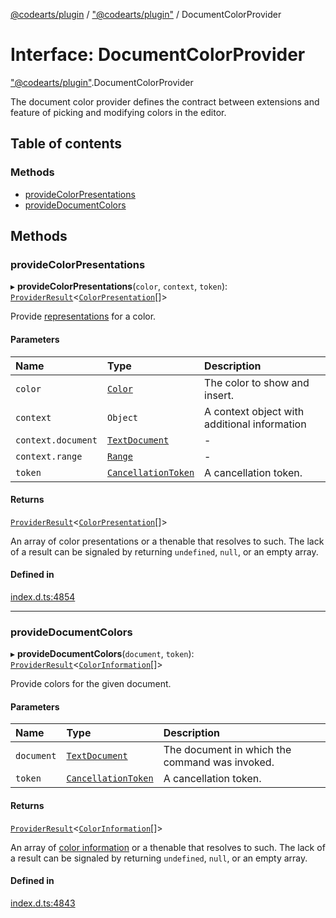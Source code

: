 [@codearts/plugin](../README.md) / ["@codearts/plugin"](../modules/_codearts_plugin_.md) / DocumentColorProvider

# Interface: DocumentColorProvider

["@codearts/plugin"](../modules/_codearts_plugin_.md).DocumentColorProvider

The document color provider defines the contract between extensions and feature of
picking and modifying colors in the editor.

## Table of contents

### Methods

- [provideColorPresentations](codearts_plugin_.DocumentColorProvider.md#providecolorpresentations)
- [provideDocumentColors](codearts_plugin_.DocumentColorProvider.md#providedocumentcolors)

## Methods

### provideColorPresentations

▸ **provideColorPresentations**(`color`, `context`, `token`): [`ProviderResult`](../modules/_codearts_plugin_.md#providerresult)<[`ColorPresentation`](../classes/codearts_plugin_.ColorPresentation.md)[]\>

Provide [representations](../classes/codearts_plugin_.ColorPresentation.md) for a color.

#### Parameters

| Name | Type | Description |
| :------ | :------ | :------ |
| `color` | [`Color`](../classes/codearts_plugin_.Color.md) | The color to show and insert. |
| `context` | `Object` | A context object with additional information |
| `context.document` | [`TextDocument`](codearts_plugin_.TextDocument.md) | - |
| `context.range` | [`Range`](../classes/codearts_plugin_.Range.md) | - |
| `token` | [`CancellationToken`](codearts_plugin_.CancellationToken.md) | A cancellation token. |

#### Returns

[`ProviderResult`](../modules/_codearts_plugin_.md#providerresult)<[`ColorPresentation`](../classes/codearts_plugin_.ColorPresentation.md)[]\>

An array of color presentations or a thenable that resolves to such. The lack of a result
can be signaled by returning `undefined`, `null`, or an empty array.

#### Defined in

[index.d.ts:4854](https://github.com/huaweicloud/cloudide-plugin-api/blob/03b481c/index.d.ts#L4854)

___

### provideDocumentColors

▸ **provideDocumentColors**(`document`, `token`): [`ProviderResult`](../modules/_codearts_plugin_.md#providerresult)<[`ColorInformation`](../classes/codearts_plugin_.ColorInformation.md)[]\>

Provide colors for the given document.

#### Parameters

| Name | Type | Description |
| :------ | :------ | :------ |
| `document` | [`TextDocument`](codearts_plugin_.TextDocument.md) | The document in which the command was invoked. |
| `token` | [`CancellationToken`](codearts_plugin_.CancellationToken.md) | A cancellation token. |

#### Returns

[`ProviderResult`](../modules/_codearts_plugin_.md#providerresult)<[`ColorInformation`](../classes/codearts_plugin_.ColorInformation.md)[]\>

An array of [color information](../classes/codearts_plugin_.ColorInformation.md) or a thenable that resolves to such. The lack of a result
can be signaled by returning `undefined`, `null`, or an empty array.

#### Defined in

[index.d.ts:4843](https://github.com/huaweicloud/cloudide-plugin-api/blob/03b481c/index.d.ts#L4843)
